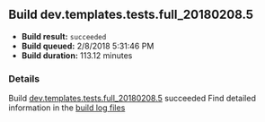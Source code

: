 ## Build dev.templates.tests.full_20180208.5
- **Build result:** `succeeded`
- **Build queued:** 2/8/2018 5:31:46 PM
- **Build duration:** 113.12 minutes
### Details
Build [dev.templates.tests.full_20180208.5](https://winappstudio.visualstudio.com/web/build.aspx?pcguid=a4ef43be-68ce-4195-a619-079b4d9834c2&builduri=vstfs%3a%2f%2f%2fBuild%2fBuild%2f24924) succeeded
Find detailed information in the [build log files](https://uwpctdiags.blob.core.windows.net/buildlogs/dev.templates.tests.full_20180208.5_logs.zip)
